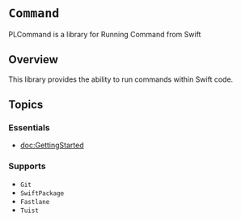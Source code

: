 # ``Command``

PLCommand is a library for Running Command from Swift

## Overview

This library provides the ability to run commands within Swift code.

## Topics

### Essentials
- <doc:GettingStarted>

### Supports

- ``Git``
- ``SwiftPackage``
- ``Fastlane``
- ``Tuist``
